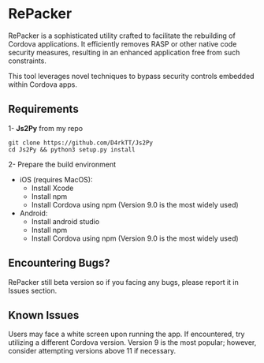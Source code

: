 # RePacker
RePacker is a sophisticated utility crafted to facilitate the rebuilding of Cordova applications. It efficiently removes RASP or other native code security measures, resulting in an enhanced application free from such constraints.

This tool leverages novel techniques to bypass security controls embedded within Cordova apps.

## Requirements
1- **Js2Py** from my repo 
```shell
git clone https://github.com/D4rkTT/Js2Py
cd Js2Py && python3 setup.py install
```
2- Prepare the build environment
  - iOS (requires MacOS):
    - Install Xcode
    - Install npm
    - Install Cordova using npm (Version 9.0 is the most widely used)
  - Android:
    - Install android studio
    - Install npm
    - Install Cordova using npm (Version 9.0 is the most widely used)

## Encountering Bugs?
RePacker still beta version so if you facing any bugs, please report it in Issues section.

## Known Issues
Users may face a white screen upon running the app. If encountered, try utilizing a different Cordova version. Version 9 is the most popular; however, consider attempting versions above 11 if necessary.

